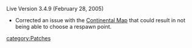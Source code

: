 Live Version 3.4.9 (February 28, 2005)

- Corrected an issue with the [Continental
  Map](../etc/Continental_Map.md) that could result in not being able
  to choose a respawn point.

[category:Patches](category:Patches.md)
